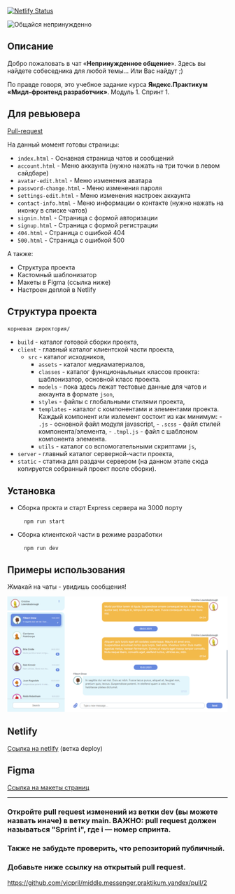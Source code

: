 
[![Netlify Status](https://api.netlify.com/api/v1/badges/cc37130e-3551-46c1-9f0d-68ce33b86df0/deploy-status)](https://app.netlify.com/sites/keen-gates-c91a4b/deploys)


![Общайся непринужденно](https://robohash.org/illoadipisciconsequuntur.png?size=200x200&set=set1) 

## Описание

Добро пожаловать в чат «**Непринужденное общение**». Здесь вы найдете собеседника для любой темы… Или Вас найдут ;)

По правде говоря, это учебное задание курса **Яндекс.Практикум «Мидл-фронтенд разработчик»**. Модуль 1. Спринт 1.


## Для ревьювера

[Pull-request](https://github.com/vicpril/middle.messenger.praktikum.yandex/pull/2)

На данный момент готовы страницы:
- `index.html` - Оснавная страница чатов и сообщений
- `account.html` - Меню аккаунта  (нужно нажать на три точки в левом сайдбаре)
- `avatar-edit.html` - Меню изменения аватара
- `password-change.html` - Меню изменения пароля
- `settings-edit.html` - Меню изменения настроек аккаунта
- `contact-info.html` - Меню информации о контакте (нужно нажать на иконку в списке чатов)
- `signin.html` - Страница с формой авторизации
- `signup.html` - Страница с формой регистрации
- `404.html` - Страница с ошибкой 404
- `500.html` - Страница с ошибкой 500

А также:
- Структура проекта
- Кастомный шаблонизатор
- Макеты в Figma (ссылка ниже)
- Настроен деплой в Netlify

## Структура проекта

`корневая директория/`
- `build` - каталог готовой сборки проекта,
- `client` - главный каталог клиентской части проекта,
    - `src` - каталог исходников,
        - `assets` - каталог медиаматериалов,
        - `classes` - каталог функционаьльных классов проекта: шаблонизатор, основной класс проекта.
        - `models` - пока здесь лежат тестовые данные для чатов и аккаунта в формате `json`,
        - `styles` - файлы с глобальными стилями проекта,
        - `templates` - каталог с компонентами и элементами проекта. Каждый компонент или иэлемент состоит из как минимум:
                - `.js` - основной файл модуля javascript,
                - `.scss` - файл стилей компонента/элемента,
                - `.tmpl.js` - файл с шаблоном компонента элемента. 
        - `utils` - каталог со вспомогательными скриптами `js`,
- `server` - главный каталог серверной-части проекта,
- `static` - статика для раздачи сервером (на данном этапе сюда копируется собранный проект после сборки).


## Установка

- Сборка прокта и старт Express сервера на 3000 порту

        npm run start


- Сборка клиентской части в режиме разработки

        npm run dev


## **Примеры использования**

Жмакай на чаты - увидишь сообщения!

![Скрин](screenshots/chat.png)


## Netlify
[Ссылка на netlify](https://keen-gates-c91a4b.netlify.app) (ветка deploy)
## Figma
[Ссылка на макеты страниц](https://www.figma.com/file/4EHI7pSzvl3b5SrxIutW21/Chat-Copy?node-id=0%3A1)

_________________________


### Откройте pull request изменений из ветки dev (вы можете назвать иначе) в ветку main. ВАЖНО: pull request должен называться "Sprint i", где i — номер спринта.
### Также не забудьте проверить, что репозиторий публичный.
### Добавьте ниже ссылку на открытый pull request.

https://github.com/vicpril/middle.messenger.praktikum.yandex/pull/2


